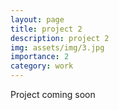 ```yaml
---
layout: page
title: project 2
description: project 2
img: assets/img/3.jpg
importance: 2
category: work
---
```


Project coming soon